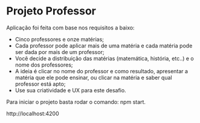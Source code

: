# Projeto Professor
Aplicação foi feita com base nos requisitos a baixo:
- Cinco professores e onze matérias;
- Cada professor pode aplicar mais de uma matéria e cada matéria pode ser dada por mais de um professor;
- Você decide a distribuição das matérias (matemática, história, etc..) e o nome dos professores;
- A ideia é clicar no nome do professor e como resultado, apresentar a matéria que ele pode ensinar, ou clicar na matéria e saber qual professor está apto;
- Use sua criatividade e UX para este desafio.

Para iniciar o projeto basta rodar o comando: npm start.

http://localhost:4200
